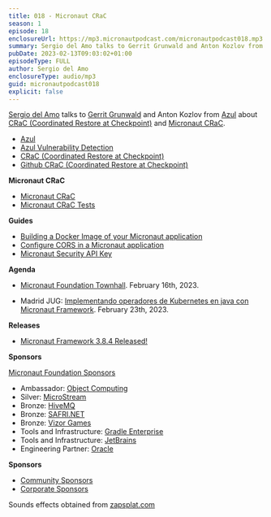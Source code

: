 ```yaml
---
title: 018 - Micronaut CRaC
season: 1
episode: 18
enclosureUrl: https://mp3.micronautpodcast.com/micronautpodcast018.mp3
summary: Sergio del Amo talks to Gerrit Grunwald and Anton Kozlov from Azul about CRaC - Coordinated Restore at Checkpoint - and Micronaut Framework. 
pubDate: 2023-02-13T09:03:02+01:00
episodeType: FULL
author: Sergio del Amo
enclosureType: audio/mp3
guid: micronautpodcast018
explicit: false
---
```


[Sergio del Amo](https://sergiodelamo.com) talks to [Gerrit Grunwald](https://twitter.com/hansolo_) and Anton Kozlov from [Azul](https://www.azul.com) about [CRaC (Coordinated Restore at Checkpoint)](https://openjdk.org/projects/crac/) and [Micronaut CRaC](https://micronaut-projects.github.io/micronaut-crac/latest/guide/).

- [Azul](https://www.azul.com)
- [Azul Vulnerability Detection](https://www.azul.com/products/vulnerability-detection/)
- [CRaC (Coordinated Restore at Checkpoint)](https://openjdk.org/projects/crac/)
- [Github CRaC (Coordinated Restore at Checkpoint)](https://github.com/crac/)

**Micronaut CRaC**

- [Micronaut CRaC](https://micronaut-projects.github.io/micronaut-crac/latest/guide/)
- [Micronaut CRaC Tests](https://github.com/micronaut-projects/micronaut-crac-tests)

**Guides**

- [Building a Docker Image of your Micronaut application](https://guides.micronaut.io/latest/micronaut-docker-image.html)
- [Configure CORS in a Micronaut application](https://guides.micronaut.io/latest/micronaut-cors.html)
- [Micronaut Security API Key](https://guides.micronaut.io/latest/micronaut-security-api-key.html)

**Agenda**

- [Micronaut Foundation Townhall](https://us02web.zoom.us/webinar/register/3316754612554/WN_oF1A0AIzQfWaTtJocZEM_Q). February 16th, 2023.
  
- Madrid JUG: [Implementando operadores de Kubernetes en java con Micronaut Framework](https://www.meetup.com/madridjug/events/291486241/). February 23th, 2023.

**Releases**

- [Micronaut Framework 3.8.4 Released!](https://micronaut.io/2023/01/28/micronaut-framework-3-8-4-released/)

**Sponsors**

[Micronaut Foundation Sponsors](https://micronaut.io/foundation/sponsors/)

- Ambassador: [Object Computing](https://objectcomputing.com)
- Silver: [MicroStream](https://microstream.one)
- Bronze: [HiveMQ](https://www.hivemq.com)
- Bronze: [SAFRI.NET](https://www.safri.net)
- Bronze: [Vizor Games](https://vizor-games.com/games)
- Tools and Infrastructure: [Gradle Enterprise](https://gradle.com/)
- Tools and Infrastructure: [JetBrains](https://www.jetbrains.com/idea/)
- Engineering Partner: [Oracle](https://www.oracle.com)

**Sponsors**
- [Community Sponsors](https://micronaut.io/foundation/community-sponsorship/)
- [Corporate Sponsors](https://micronaut.io/foundation/corporate-sponsorship/)

Sounds effects obtained from [zapsplat.com](https://zapsplat.com)